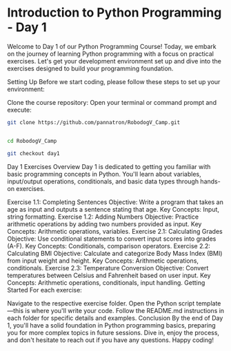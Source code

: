 # Introduction to Python Programming - Day 1
Welcome to Day 1 of our Python Programming Course! Today, we embark on the journey of learning Python programming with a focus on practical exercises. Let's get your development environment set up and dive into the exercises designed to build your programming foundation.

Setting Up
Before we start coding, please follow these steps to set up your environment:

Clone the course repository:
Open your terminal or command prompt and execute:
```bash
git clone https://github.com/pannatron/RobodogV_Camp.git
```
```bash

cd RobodogV_Camp
```
```bash
git checkout day1
```
Day 1 Exercises Overview
Day 1 is dedicated to getting you familiar with basic programming concepts in Python. You'll learn about variables, input/output operations, conditionals, and basic data types through hands-on exercises.

Exercise 1.1: Completing Sentences
Objective: Write a program that takes an age as input and outputs a sentence stating that age.
Key Concepts: Input, string formatting.
Exercise 1.2: Adding Numbers
Objective: Practice arithmetic operations by adding two numbers provided as input.
Key Concepts: Arithmetic operations, variables.
Exercise 2.1: Calculating Grades
Objective: Use conditional statements to convert input scores into grades (A-F).
Key Concepts: Conditionals, comparison operators.
Exercise 2.2: Calculating BMI
Objective: Calculate and categorize Body Mass Index (BMI) from input weight and height.
Key Concepts: Arithmetic operations, conditionals.
Exercise 2.3: Temperature Conversion
Objective: Convert temperatures between Celsius and Fahrenheit based on user input.
Key Concepts: Arithmetic operations, conditionals, input handling.
Getting Started
For each exercise:

Navigate to the respective exercise folder.
Open the Python script template—this is where you'll write your code.
Follow the README.md instructions in each folder for specific details and examples.
Conclusion
By the end of Day 1, you'll have a solid foundation in Python programming basics, preparing you for more complex topics in future sessions. Dive in, enjoy the process, and don't hesitate to reach out if you have any questions. Happy coding!
